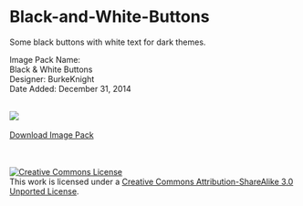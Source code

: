 # Black-and-White-Buttons
Some black buttons with white text for dark themes.

Image Pack Name:<br />
Black & White Buttons<br />
Designer: BurkeKnight<br />
Date Added: December 31, 2014<br /><br />

<img src="http://www.burkeknight.org/img/Buttons.png" /><br /><br />
<a href="https://github.com/BurkeKnight/Black-and-White-Buttons/archive/master.zip">Download Image Pack</a>

<br /><br /><a rel="license" href="http://creativecommons.org/licenses/by-sa/3.0/deed.en_US"><img alt="Creative Commons License" style="border-width:0" src="http://i.creativecommons.org/l/by-sa/3.0/88x31.png" /></a><br />This work is licensed under a <a rel="license" href="http://creativecommons.org/licenses/by-sa/3.0/deed.en_US">Creative Commons Attribution-ShareAlike 3.0 Unported License</a>.
